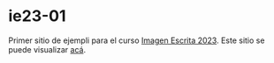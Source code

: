 # ie23-01
 
 
Primer sitio de ejempli para el curso [Imagen Escrita 2023](http://wiki.ead.pucv.cl/Imagen_Escrita_2023).
Este sitio se puede visualizar [acá](hspencer.github.io/ie23-01/).
